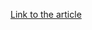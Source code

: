 [Link to the article](https://www.operationblockbuster.com/wp-content/uploads/2016/02/Operation-Blockbuster-Report.pdf)
